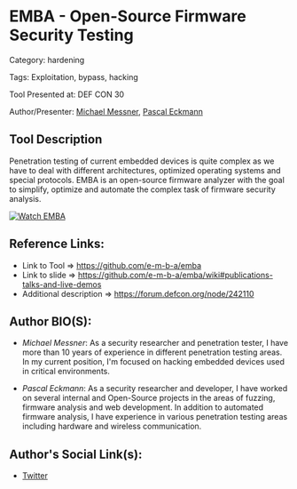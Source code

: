 # EMBA - Open-Source Firmware Security Testing

Category: hardening

Tags: Exploitation, bypass, hacking

Tool Presented at: DEF CON 30

Author/Presenter: [Michael Messner](#), [Pascal Eckmann](#)

## Tool Description

Penetration testing of current embedded devices is quite complex as we have to deal with different architectures, optimized operating systems and special protocols. EMBA is an open-source firmware analyzer with the goal to simplify, optimize and automate the complex task of firmware security analysis.

[![Watch EMBA](https://raw.githubusercontent.com/wiki/e-m-b-a/emba/images/youtube-emba.png)](https://youtu.be/_dvdy3klFFY "Watch EMBA")

## Reference Links:

- Link to Tool => https://github.com/e-m-b-a/emba
- Link to slide => https://github.com/e-m-b-a/emba/wiki#publications-talks-and-live-demos
- Additional description => https://forum.defcon.org/node/242110

## Author BIO(S):

- _Michael Messner_: As a security researcher and penetration tester, I have more than 10 years of experience in different penetration testing areas. In my current position, I'm focused on hacking embedded devices used in critical environments.

- _Pascal Eckmann_: As a security researcher and developer, I have worked on several internal and Open-Source projects in the areas of fuzzing, firmware analysis and web development. In addition to automated firmware analysis, I have experience in various penetration testing areas including hardware and wireless communication.

## Author's Social Link(s):

- [Twitter](https://twitter.com/securefirmware)
